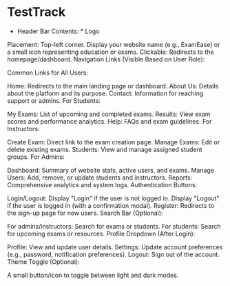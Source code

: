 # TestTrack

* Header Bar Contents: *
Logo

Placement: Top-left corner.
Display your website name (e.g., ExamEase) or a small icon representing education or exams.
Clickable: Redirects to the homepage/dashboard.
Navigation Links (Visible Based on User Role):

Common Links for All Users:

Home: Redirects to the main landing page or dashboard.
About Us: Details about the platform and its purpose.
Contact: Information for reaching support or admins.
For Students:

My Exams: List of upcoming and completed exams.
Results: View exam scores and performance analytics.
Help: FAQs and exam guidelines.
For Instructors:

Create Exam: Direct link to the exam creation page.
Manage Exams: Edit or delete existing exams.
Students: View and manage assigned student groups.
For Admins:

Dashboard: Summary of website stats, active users, and exams.
Manage Users: Add, remove, or update students and instructors.
Reports: Comprehensive analytics and system logs.
Authentication Buttons:

Login/Logout:
Display "Login" if the user is not logged in.
Display "Logout" if the user is logged in (with a confirmation modal).
Register: Redirects to the sign-up page for new users.
Search Bar (Optional):

For admins/instructors: Search for exams or students.
For students: Search for upcoming exams or resources.
Profile Dropdown (After Login):

Profile: View and update user details.
Settings: Update account preferences (e.g., password, notification preferences).
Logout: Sign out of the account.
Theme Toggle (Optional):

A small button/icon to toggle between light and dark modes.